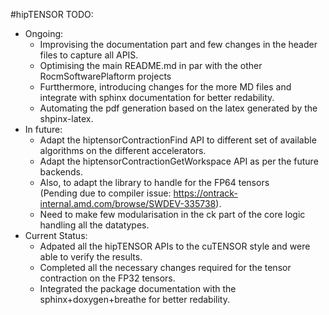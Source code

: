 #hipTENSOR
TODO: <br>
* Ongoing: <br>
  - Improvising the documentation part and few changes in the header files to capture all APIS.
  - Optimising the main README.md in par with the other RocmSoftwarePlaftorm projects
  - Furtthermore, introducing changes for the more MD files and integrate with sphinx documentation for better redability.
  - Automating the pdf generation based on the latex generated by the shpinx-latex.
* In future: <br>
  - Adapt the hiptensorContractionFind API to different set of available algorithms on the different accelerators.
  - Adapt the hiptensorContractionGetWorkspace API as per the future backends.
  - Also, to adapt the library to handle for the FP64 tensors <br>
    (Pending due to compiler issue:  https://ontrack-internal.amd.com/browse/SWDEV-335738).
  - Need to make few modularisation in the ck part of the core logic handling all the datatypes.
* Current Status: <br>
  - Adpated all the hipTENSOR APIs to the cuTENSOR style and were able to verify the results.
  - Completed all the necessary changes required for the tensor contraction on the FP32 tensors.
  - Integrated the package documentation with the sphinx+doxygen+breathe for better redability.
